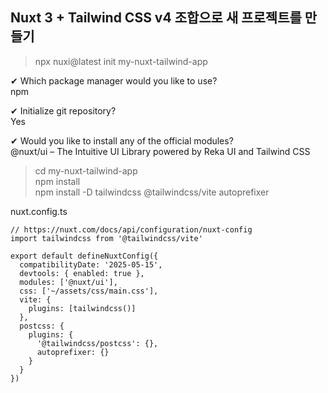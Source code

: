 ## Nuxt 3 + Tailwind CSS v4 조합으로 새 프로젝트를 만들기

> npx nuxi@latest init my-nuxt-tailwind-app

✔ Which package manager would you like to use?  
npm

✔ Initialize git repository?  
Yes

✔ Would you like to install any of the official modules?  
@nuxt/ui – The Intuitive UI Library powered by Reka UI and Tailwind CSS  

> cd my-nuxt-tailwind-app  
> npm install  
> npm install -D tailwindcss @tailwindcss/vite autoprefixer  
  
nuxt.config.ts
```
// https://nuxt.com/docs/api/configuration/nuxt-config
import tailwindcss from '@tailwindcss/vite'

export default defineNuxtConfig({
  compatibilityDate: '2025-05-15',
  devtools: { enabled: true },
  modules: ['@nuxt/ui'],
  css: ['~/assets/css/main.css'],
  vite: {
    plugins: [tailwindcss()]
  },
  postcss: {
    plugins: {
      '@tailwindcss/postcss': {},
      autoprefixer: {}
    }
  }
})
```

